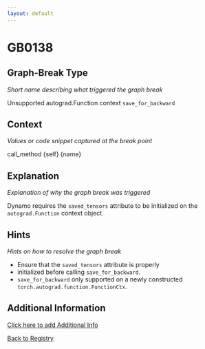 ```yaml
---
layout: default
---
```

# GB0138

## Graph-Break Type
*Short name describing what triggered the graph break*

Unsupported autograd.Function context `save_for_backward`

## Context
*Values or code snippet captured at the break point*

call_method {self} {name}

## Explanation
*Explanation of why the graph break was triggered*

Dynamo requires the `saved_tensors` attribute to be initialized on the `autograd.Function` context object.

## Hints
*Hints on how to resolve the graph break*

- Ensure that the `saved_tensors` attribute is properly 
- initialized before calling `save_for_backward`. 
- `save_for_backward` only supported on a newly constructed `torch.autograd.function.FunctionCtx`.


## Additional Information

<!-- ADDITIONAL INFORMATION START - Add custom information below this line -->

<!-- ADDITIONAL INFORMATION END -->


[Click here to add Additional Info](https://github.com/meta-pytorch/compile-graph-break-site/edit/main/docs/gb/gb0138.md)

[Back to Registry](../index.html)
